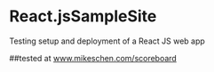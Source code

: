 # React.jsSampleSite
Testing setup and deployment of a React JS web app

##tested at www.mikeschen.com/scoreboard
